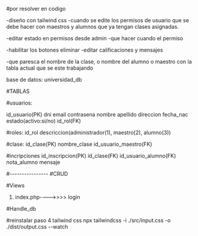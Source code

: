#por resolver en codigo

-diseño con tailwind css
-cuando se edite los permisos de usuario que se debe hacer con maestros y alumnos que ya tengan clases asignadas.

-editar estado en permisos desde admin
-que hacer cuando el permiso

-habilitar los botones eliminar
-editar calificaciones y mensajes

-que paresca el nombre de la clase, o nombre del alumno o maestro con la tabla actual que se este trabajando



base de datos:
universidad_db

#TABLAS

#usuarios:

id_usuario(PK)
dni
email
contrasena
nombre
apellido
direccion
fecha_nac
estado(activo:si/no)
id_rol(FK)


#roles:
id_rol
descriccion(administrador(1), maestro(2), alumno(3))


#clase:
id_clase(PK)
nombre_clase
id_usuario_maestro(FK)


#incripciones
id_inscripcion(PK)
id_clase(FK)
id_usuario_alumno(FK)
nota_alumno
mensaje

#----------------
#CRUD

#Views
1) index.php---->>>> login


#Handle_db


#reinstalar paso 4  tailwind css
npx tailwindcss -i ./src/input.css -o ./dist/output.css --watch



